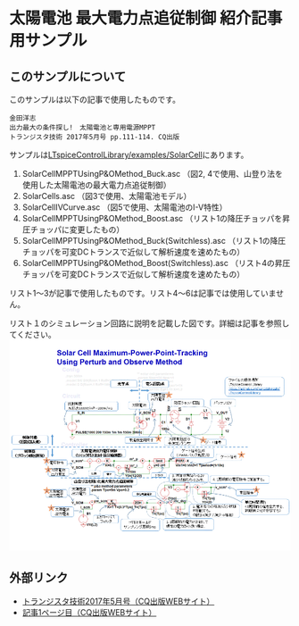 # 太陽電池 最大電力点追従制御 紹介記事用サンプル

## このサンプルについて
このサンプルは以下の記事で使用したものです。

```
金田洋志
出力最大の条件探し!　太陽電池と専用電源MPPT
トランジスタ技術 2017年5月号 pp.111-114. CQ出版
```

サンプルは[LTspiceControlLibrary/examples/SolarCell](../../SolarCell)にあります。
1. SolarCellMPPTUsingP&OMethod_Buck.asc （図2, 4で使用、山登り法を使用した太陽電池の最大電力点追従制御）
2. SolarCells.asc （図3で使用、太陽電池モデル）
3. SolarCellIVCurve.asc （図5で使用、太陽電池のI-V特性）
4. SolarCellMPPTUsingP&OMethod_Boost.asc （リスト1の降圧チョッパを昇圧チョッパに変更したもの）
5. SolarCellMPPTUsingP&OMethod_Buck(Switchless).asc （リスト1の降圧チョッパを可変DCトランスで近似して解析速度を速めたもの）
6. SolarCellMPPTUsingP&OMethod_Boost(Switchless).asc （リスト4の昇圧チョッパを可変DCトランスで近似して解析速度を速めたもの）

リスト1～3が記事で使用したものです。リスト4～6は記事では使用していません。
  
リスト１のシミュレーション回路に説明を記載した図です。詳細は記事を参照してください。
![SolarCellMPPTUsingP&OMethod_Buck](SolarCellMPPTUsingP&OMethod_Buck.gif)

## 外部リンク
- [トランジスタ技術2017年5月号（CQ出版WEBサイト）](http://toragi.cqpub.co.jp/tabid/825/Default.aspx)
- [記事1ページ目（CQ出版WEBサイト）](http://toragi.cqpub.co.jp/Portals/0/backnumber/2017/05/p111.pdf)
